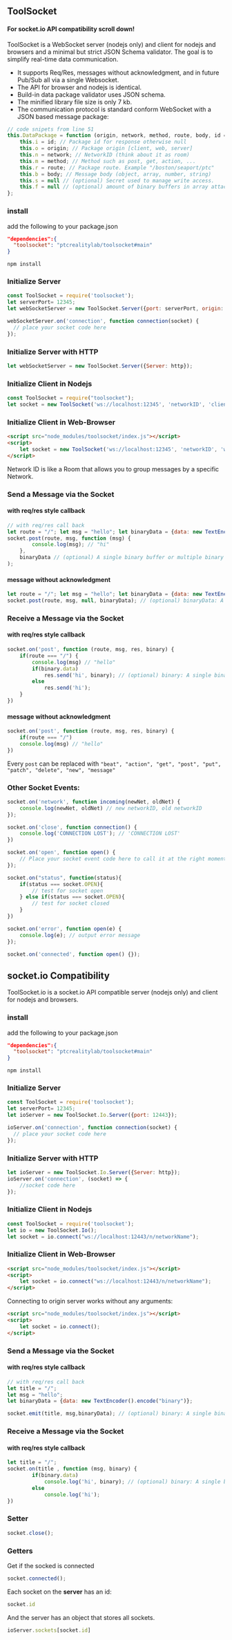 ## ToolSocket
#### For socket.io API compatibility scroll down!
ToolSocket is a WebSocket server (nodejs only) and client for nodejs and browsers and a minimal but strict JSON Schema validator. The goal is to simplify real-time data communication.

+ It supports Req/Res, messages without acknowledgment, and in future Pub/Sub all via a single Websocket.
+ The API for browser and nodejs is identical.
+ Build-in data package validator uses JSON schema.
+ The minified library file size is only 7 kb.
+ The communication protocol is standard conform WebSocket with a JSON based message package:

````javascript
// code snipets from line 51
this.DataPackage = function (origin, network, method, route, body, id = null) {
    this.i = id; // Package id for response otherwise null
    this.o = origin; // Package origin [client, web, server]
    this.n = network; // NetworkID (think about it as room)
    this.m = method; // Method such as post, get, action, ...
    this.r = route; // Package route. Example "/boston/seaport/ptc"
    this.b = body; // Message body (object, array, number, string)
    this.s = null // (optional) Secret used to manage write access.
    this.f = null // (optional) amount of binary buffers in array attached to a message
};
````

### install
add the following to your package.json
```json
"dependencies":{
  "toolsocket": "ptcrealitylab/toolsocket#main"
}
  ```
`npm install`

### Initialize Server
```javascript
const ToolSocket = require('toolsocket');
let serverPort= 12345;
let webSocketServer = new ToolSocket.Server({port: serverPort, origin: 'proxy'});

webSocketServer.on('connection', function connection(socket) {
  // place your socket code here
});
```

### Initialize Server with HTTP
```javascript
let webSocketServer = new ToolSocket.Server({Server: http});
```

### Initialize Client in Nodejs

```javascript
const ToolSocket = require("toolsocket");
let socket = new ToolSocket('ws://localhost:12345', 'networkID', 'client');
```

### Initialize Client in Web-Browser

```html
<script src="node_modules/toolsocket/index.js"></script>
<script>
    let socket = new ToolSocket('ws://localhost:12345', 'networkID', 'web');
</script>
```

Network ID is like a Room that allows you to group messages by a specific Network.

### Send a Message via the Socket
#### with req/res style callback
```javascript
// with req/res call back
let route = "/"; let msg = "hello"; let binaryData = {data: new TextEncoder().encode("binary")};
socket.post(route, msg, function (msg) {
        console.log(msg); // "hi"
    }, 
    binaryData // (optional) A single binary buffer or multiple binary buffers in an array.
);
```
#### message without acknowledgment 
```javascript
let route = "/"; let msg = "hello"; let binaryData = {data: new TextEncoder().encode("binary")};
socket.post(route, msg, null, binaryData); // (optional) binaryData: A single binary buffer or multiple binary buffers in an array.
```

### Receive a Message via the Socket
#### with req/res style callback
```javascript
socket.on('post', function (route, msg, res, binary) {
    if(route === "/") {
        console.log(msg) // "hello"
        if(binary.data) 
            res.send('hi', binary); // (optional) binary: A single binary buffer or multiple binary buffers in an array.
        else
            res.send('hi'); 
    }
}) 
``` 
#### message without acknowledgment
```javascript
socket.on('post', function (route, msg, res, binary) {
    if(route === "/")
    console.log(msg) // "hello"
}) 
``` 

Every ``post`` can be replaced with `"beat", "action", "get", "post", "put", "patch", "delete", "new", "message"`

### Other Socket Events:

```javascript
socket.on('network', function incoming(newNet, oldNet) {
    console.log(newNet, oldNet) // new networkID, old networkID
});

socket.on('close', function connection() {
    console.log('CONNECTION LOST'); // 'CONNECTION LOST'
})

socket.on('open', function open() {
    // Place your socket event code here to call it at the right moment.
});

socket.on("status", function(status){
    if(status === socket.OPEN){
        // test for socket open
    } else if(status === socket.OPEN){
        // test for socket closed
    }
})

socket.on('error', function open(e) {
    console.log(e); // output error message
});

socket.on('connected', function open() {});

```
## socket.io Compatibility
ToolSocket.io is a socket.io API compatible server (nodejs only) and client for nodejs and browsers.


### install
add the following to your package.json
```json
"dependencies":{
  "toolsocket": "ptcrealitylab/toolsocket#main"
}
  ```
`npm install`

### Initialize Server
```javascript
const ToolSocket = require('toolsocket');
let serverPort= 12345;
let ioServer = new ToolSocket.Io.Server({port: 12443});

ioServer.on('connection', function connection(socket) {
  // place your socket code here
});
```
### Initialize Server with HTTP
```javascript
let ioServer = new ToolSocket.Io.Server({Server: http});
ioServer.on('connection', (socket) => {
    //socket code here
});
```

### Initialize Client in Nodejs
```javascript
const ToolSocket = require('toolsocket');
let io = new ToolSocket.Io();
let socket = io.connect("ws://localhost:12443/n/networkName");
```

### Initialize Client in Web-Browser
```html
<script src="node_modules/toolsocket/index.js"></script>
<script>
    let socket = io.connect("ws://localhost:12443/n/networkName");
</script>
```
Connecting to origin server works without any arguments:
```html
<script src="node_modules/toolsocket/index.js"></script>
<script>
    let socket = io.connect();
</script>
```

### Send a Message via the Socket
#### with req/res style callback
```javascript
// with req/res call back
let title = "/";
let msg = "hello"; 
let binaryData = {data: new TextEncoder().encode("binary")};

socket.emit(title, msg,binaryData); // (optional) binary: A single binary buffer or multiple binary buffers in an array.
```

### Receive a Message via the Socket
#### with req/res style callback
```javascript
let title = "/";
socket.on(title , function (msg, binary) {
        if(binary.data) 
            console.log('hi', binary); // (optional) binary: A single binary buffer or multiple binary buffers in an array.
        else
            console.log('hi');
}) 
```
### Setter

```javascript
socket.close();
```
### Getters
Get if the socked is connected
```javascript
socket.connected();
```
Each socket on the **server** has an id:
```javascript
socket.id
```
And the server has an object that stores all sockets.
```javascript
ioServer.sockets[socket.id]
```
